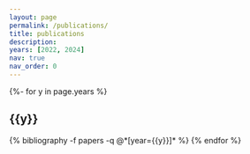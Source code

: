```yaml
---
layout: page
permalink: /publications/
title: publications
description: 
years: [2022, 2024]
nav: true
nav_order: 0
---
```

<!-- _pages/publications.md -->

<div class="publications">

{%- for y in page.years %}

<h2 class="year">{{y}}</h2>
  {% bibliography -f papers -q @*[year={{y}}]* %}
{% endfor %}

</div>
